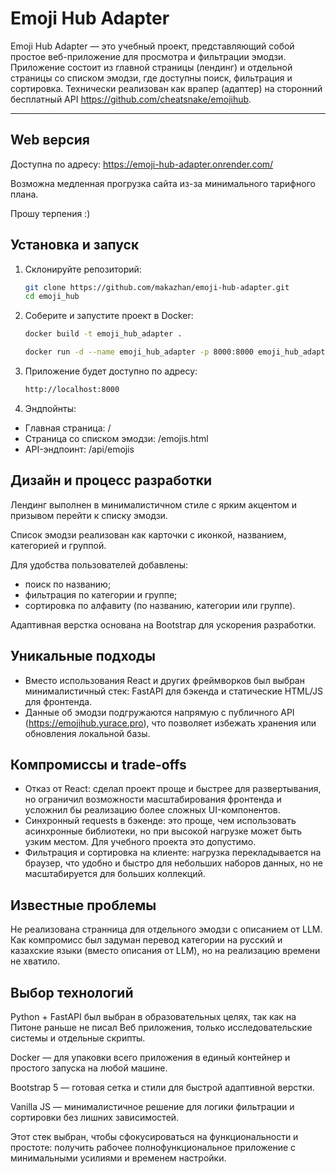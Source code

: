 # Emoji Hub Adapter

Emoji Hub Adapter — это учебный проект, представляющий собой простое веб-приложение для просмотра и фильтрации эмодзи. Приложение состоит из главной страницы (лендинг) и отдельной страницы со списком эмодзи, где доступны поиск, фильтрация и сортировка. Технически реализован как врапер (адаптер) на сторонний бесплатный API <https://github.com/cheatsnake/emojihub>.

---

## Web версия

Доступна по адресу: <https://emoji-hub-adapter.onrender.com/>

Возможна медленная прогрузка сайта из-за минимального тарифного плана.

Прошу терпения :)

## Установка и запуск

1. Склонируйте репозиторий:

   ```bash
   git clone https://github.com/makazhan/emoji-hub-adapter.git
   cd emoji_hub
   ```

2. Соберите и запустите проект в Docker:

   ```bash
   docker build -t emoji_hub_adapter .

   docker run -d --name emoji_hub_adapter -p 8000:8000 emoji_hub_adapter
   ```

3. Приложение будет доступно по адресу:

   ```bash
   http://localhost:8000
   ```

4. Эндпойнты:

- Главная страница: /
- Страница со списком эмодзи: /emojis.html
- API-эндпоинт: /api/emojis

## Дизайн и процесс разработки

Лендинг выполнен в минималистичном стиле с ярким акцентом и призывом перейти к списку эмодзи.

Список эмодзи реализован как карточки с иконкой, названием, категорией и группой.

Для удобства пользователей добавлены:

- поиск по названию;
- фильтрация по категории и группе;
- сортировка по алфавиту (по названию, категории или группе).

Адаптивная верстка основана на Bootstrap для ускорения разработки.

## Уникальные подходы

- Вместо использования React и других фреймворков был выбран минималистичный стек: FastAPI для бэкенда и статические HTML/JS для фронтенда.
- Данные об эмодзи подгружаются напрямую с публичного API (<https://emojihub.yurace.pro>), что позволяет избежать хранения или обновления локальной базы.

## Компромиссы и trade-offs

- Отказ от React: сделал проект проще и быстрее для развертывания, но ограничил возможности масштабирования фронтенда и усложнил бы реализацию более сложных UI-компонентов.
- Синхронный requests в бэкенде: это проще, чем использовать асинхронные библиотеки, но при высокой нагрузке может быть узким местом. Для учебного проекта это допустимо.
- Фильтрация и сортировка на клиенте: нагрузка перекладывается на браузер, что удобно и быстро для небольших наборов данных, но не масштабируется для больших коллекций.

## Известные проблемы

Не реализована странница для отдельного эмодзи с описанием от LLM. Как компромисс был задуман перевод категории на русский и казахские языки (вместо описания от LLM), но на реализацию времени не хватило.

## Выбор технологий

Python + FastAPI был выбран в образовательных целях, так как на Питоне раньше не писал Веб приложения, только исследовательские системы и отдельные скрипты.

Docker — для упаковки всего приложения в единый контейнер и простого запуска на любой машине.

Bootstrap 5 — готовая сетка и стили для быстрой адаптивной верстки.

Vanilla JS — минималистичное решение для логики фильтрации и сортировки без лишних зависимостей.

Этот стек выбран, чтобы сфокусироваться на функциональности и простоте: получить рабочее полнофункциональное приложение с минимальными усилиями и временем настройки.
